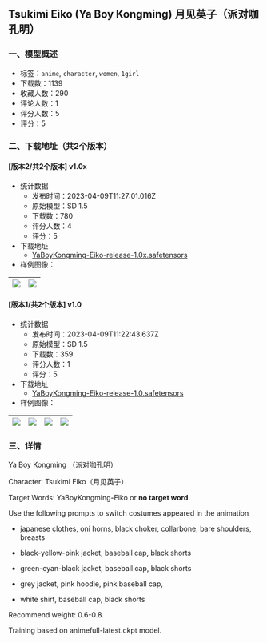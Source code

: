 ## Tsukimi Eiko (Ya Boy Kongming) 月见英子（派对咖孔明）
### 一、模型概述

- 标签：`anime`, `character`, `women`, `1girl`
- 下载数：1139
- 收藏人数：290
- 评论人数：1
- 评分人数：5
- 评分：5

### 二、下载地址（共2个版本）

#### [版本2/共2个版本] v1.0x

- 统计数据
  - 发布时间：2023-04-09T11:27:01.016Z
  - 原始模型：SD 1.5
  - 下载数：780
  - 评分人数：4
  - 评分：5
- 下载地址
  - [YaBoyKongming-Eiko-release-1.0x.safetensors](https://civitai.com/api/download/models/40797)
- 样例图像：

| <img src="https://image.civitai.com/xG1nkqKTMzGDvpLrqFT7WA/399d68c0-bef4-435c-07a2-f24ef1e14800/width=450/450742.jpeg" /> | <img src="https://image.civitai.com/xG1nkqKTMzGDvpLrqFT7WA/edc0ae91-3b1d-4064-a34e-ac47a4810900/width=450/450646.jpeg" /> |
| ---- | ---- |

#### [版本1/共2个版本] v1.0

- 统计数据
  - 发布时间：2023-04-09T11:22:43.637Z
  - 原始模型：SD 1.5
  - 下载数：359
  - 评分人数：1
  - 评分：5
- 下载地址
  - [YaBoyKongming-Eiko-release-1.0.safetensors](https://civitai.com/api/download/models/33201)
- 样例图像：

| <img src="https://image.civitai.com/xG1nkqKTMzGDvpLrqFT7WA/d1a09777-7571-4b50-93ba-612ee1718800/width=450/378259.jpeg" /> | <img src="https://image.civitai.com/xG1nkqKTMzGDvpLrqFT7WA/7956efd6-b6f4-44e5-7efd-81cb8bad4a00/width=450/378265.jpeg" /> | <img src="https://image.civitai.com/xG1nkqKTMzGDvpLrqFT7WA/17e9f26d-2ef6-4e50-aadc-de6ba7a83200/width=450/378261.jpeg" /> | <img src="https://image.civitai.com/xG1nkqKTMzGDvpLrqFT7WA/4416696c-3daa-40f2-bb88-f29b61344f00/width=450/378262.jpeg" /> |
| ---- | ---- | ---- | ---- |


### 三、详情
<p>Ya Boy Kongming （派对咖孔明）</p><p>Character: Tsukimi Eiko（月见英子）</p><p>Target Words: YaBoyKongming-Eiko or <strong>no target word</strong>.</p><p>Use the following prompts to switch costumes appeared in the animation</p><ul><li><p>japanese clothes, oni horns, black choker, collarbone, bare shoulders, breasts</p></li><li><p>black-yellow-pink jacket, baseball cap, black shorts</p></li><li><p>green-cyan-black jacket, baseball cap, black shorts</p></li><li><p>grey jacket, pink hoodie, pink baseball cap,</p></li><li><p>white shirt, baseball cap, black shorts</p></li></ul><p>Recommend weight: 0.6-0.8.</p><p>Training based on animefull-latest.ckpt model.</p>